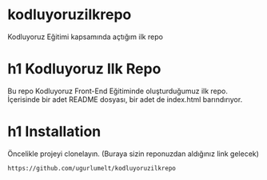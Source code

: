 # kodluyoruzilkrepo
Kodluyoruz Eğitimi kapsamında açtığım ilk repo

# h1 Kodluyoruz Ilk Repo
Bu repo Kodluyoruz Front-End Eğitiminde oluşturduğumuz ilk repo. İçerisinde bir adet README dosyası, bir adet de index.html barındırıyor.

# h1 Installation
Öncelikle projeyi clonelayın. (Buraya sizin reponuzdan aldığınız link gelecek)

`https://github.com/ugurlumelt/kodluyoruzilkrepo`